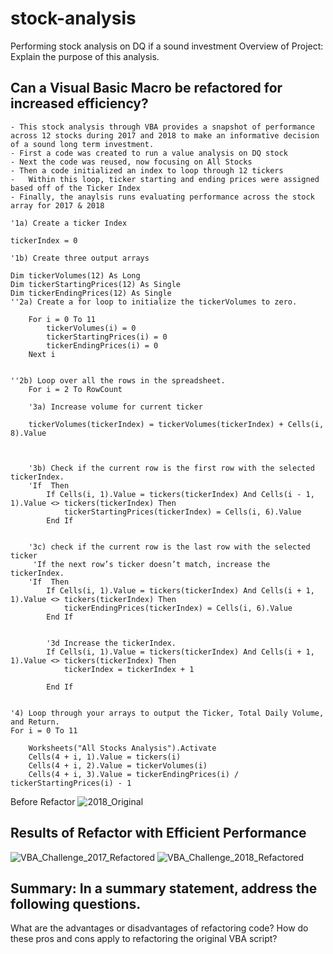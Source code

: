 # stock-analysis
Performing stock analysis on DQ if a sound investment
Overview of Project: Explain the purpose of this analysis.

## Can a Visual Basic Macro be refactored for increased efficiency?
    - This stock analysis through VBA provides a snapshot of performance across 12 stocks during 2017 and 2018 to make an informative decision  of a sound long term investment.
    - First a code was created to run a value analysis on DQ stock
    - Next the code was reused, now focusing on All Stocks
    - Then a code initialized an index to loop through 12 tickers
    -   Within this loop, ticker starting and ending prices were assigned based off of the Ticker Index
    - Finally, the anaylsis runs evaluating performance across the stock array for 2017 & 2018
   
    '1a) Create a ticker Index
    
    tickerIndex = 0

    '1b) Create three output arrays
    
    Dim tickerVolumes(12) As Long
    Dim tickerStartingPrices(12) As Single
    Dim tickerEndingPrices(12) As Single
    ''2a) Create a for loop to initialize the tickerVolumes to zero.
    
        For i = 0 To 11
            tickerVolumes(i) = 0
            tickerStartingPrices(i) = 0
            tickerEndingPrices(i) = 0
        Next i
                   
        
    ''2b) Loop over all the rows in the spreadsheet.
        For i = 2 To RowCount
    
        '3a) Increase volume for current ticker
        
        tickerVolumes(tickerIndex) = tickerVolumes(tickerIndex) + Cells(i, 8).Value
        
    
       
        '3b) Check if the current row is the first row with the selected tickerIndex.
        'If  Then
            If Cells(i, 1).Value = tickers(tickerIndex) And Cells(i - 1, 1).Value <> tickers(tickerIndex) Then
                tickerStartingPrices(tickerIndex) = Cells(i, 6).Value
            End If
            
        
        '3c) check if the current row is the last row with the selected ticker
         'If the next row’s ticker doesn’t match, increase the tickerIndex.
        'If  Then
            If Cells(i, 1).Value = tickers(tickerIndex) And Cells(i + 1, 1).Value <> tickers(tickerIndex) Then
                tickerEndingPrices(tickerIndex) = Cells(i, 6).Value
            End If
            

            '3d Increase the tickerIndex.
            If Cells(i, 1).Value = tickers(tickerIndex) And Cells(i + 1, 1).Value <> tickers(tickerIndex) Then
                tickerIndex = tickerIndex + 1
                
            End If

    
    '4) Loop through your arrays to output the Ticker, Total Daily Volume, and Return.
    For i = 0 To 11
        
        Worksheets("All Stocks Analysis").Activate
        Cells(4 + i, 1).Value = tickers(i)
        Cells(4 + i, 2).Value = tickerVolumes(i)
        Cells(4 + i, 3).Value = tickerEndingPrices(i) / tickerStartingPrices(i) - 1
        

  Before Refactor
        ![2018_Original](https://user-images.githubusercontent.com/79612565/112698808-bbd43180-8e47-11eb-9dff-fe8c09121996.png)


## Results of Refactor with Efficient Performance
![VBA_Challenge_2017_Refactored](https://user-images.githubusercontent.com/79612565/112692273-e5875b80-8e3b-11eb-9cae-95b29daf6cdc.png)
![VBA_Challenge_2018_Refactored](https://user-images.githubusercontent.com/79612565/112692275-e8824c00-8e3b-11eb-9a46-b841ac7136f7.png)


## Summary: In a summary statement, address the following questions.
What are the advantages or disadvantages of refactoring code?
How do these pros and cons apply to refactoring the original VBA script?

